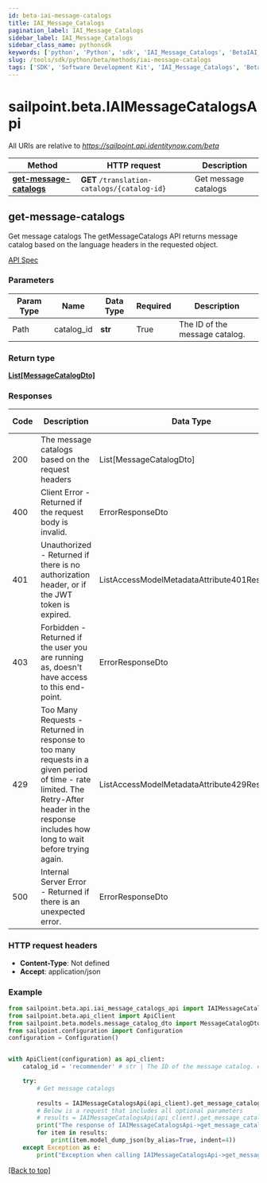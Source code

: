 ```yaml
---
id: beta-iai-message-catalogs
title: IAI_Message_Catalogs
pagination_label: IAI_Message_Catalogs
sidebar_label: IAI_Message_Catalogs
sidebar_class_name: pythonsdk
keywords: ['python', 'Python', 'sdk', 'IAI_Message_Catalogs', 'BetaIAI_Message_Catalogs'] 
slug: /tools/sdk/python/beta/methods/iai-message-catalogs
tags: ['SDK', 'Software Development Kit', 'IAI_Message_Catalogs', 'BetaIAI_Message_Catalogs']
---
```


# sailpoint.beta.IAIMessageCatalogsApi
   
All URIs are relative to *https://sailpoint.api.identitynow.com/beta*

Method | HTTP request | Description
------------- | ------------- | -------------
[**get-message-catalogs**](#get-message-catalogs) | **GET** `/translation-catalogs/{catalog-id}` | Get message catalogs


## get-message-catalogs
Get message catalogs
The getMessageCatalogs API returns message catalog based on the language headers in the requested object.

[API Spec](https://developer.sailpoint.com/docs/api/beta/get-message-catalogs)

### Parameters 

Param Type | Name | Data Type | Required  | Description
------------- | ------------- | ------------- | ------------- | ------------- 
Path   | catalog_id | **str** | True  | The ID of the message catalog.

### Return type
[**List[MessageCatalogDto]**](../models/message-catalog-dto)

### Responses
Code | Description  | Data Type | Response headers |
------------- | ------------- | ------------- |------------------|
200 | The message catalogs based on the request headers | List[MessageCatalogDto] |  -  |
400 | Client Error - Returned if the request body is invalid. | ErrorResponseDto |  -  |
401 | Unauthorized - Returned if there is no authorization header, or if the JWT token is expired. | ListAccessModelMetadataAttribute401Response |  -  |
403 | Forbidden - Returned if the user you are running as, doesn&#39;t have access to this end-point. | ErrorResponseDto |  -  |
429 | Too Many Requests - Returned in response to too many requests in a given period of time - rate limited. The Retry-After header in the response includes how long to wait before trying again. | ListAccessModelMetadataAttribute429Response |  -  |
500 | Internal Server Error - Returned if there is an unexpected error. | ErrorResponseDto |  -  |

### HTTP request headers
 - **Content-Type**: Not defined
 - **Accept**: application/json

### Example

```python
from sailpoint.beta.api.iai_message_catalogs_api import IAIMessageCatalogsApi
from sailpoint.beta.api_client import ApiClient
from sailpoint.beta.models.message_catalog_dto import MessageCatalogDto
from sailpoint.configuration import Configuration
configuration = Configuration()


with ApiClient(configuration) as api_client:
    catalog_id = 'recommender' # str | The ID of the message catalog. # str | The ID of the message catalog.

    try:
        # Get message catalogs
        
        results = IAIMessageCatalogsApi(api_client).get_message_catalogs(catalog_id=catalog_id)
        # Below is a request that includes all optional parameters
        # results = IAIMessageCatalogsApi(api_client).get_message_catalogs(catalog_id)
        print("The response of IAIMessageCatalogsApi->get_message_catalogs:\n")
        for item in results:
            print(item.model_dump_json(by_alias=True, indent=4))
    except Exception as e:
        print("Exception when calling IAIMessageCatalogsApi->get_message_catalogs: %s\n" % e)
```



[[Back to top]](#) 



